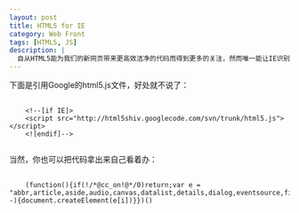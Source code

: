 ```yaml
---
layout: post
title: HTML5 for IE
category: Web Front
tags: [HTML5, JS]
description: |
  自从HTML5能为我们的新网页带来更高效洁净的代码而得到更多的关注，然而唯一能让IE识别那些新元素的途径是使用HTML5 shiv,感谢remy sharp为我们提供了这个迷你脚本来解决IE支持HTML5的问题。
---
```

下面是引用Google的html5.js文件，好处就不说了：
<pre>
    <code>
    &lt;!--[if IE]&gt;
    &lt;script src="http://html5shiv.googlecode.com/svn/trunk/html5.js"&gt;&lt;/script&gt;
    &lt;![endif]--&gt;
    </code>
</pre>
当然，你也可以把代码拿出来自己看着办：
<pre>
    <code>
    (function(){if(!/*@cc_on!@*/0)return;var e = "abbr,article,aside,audio,canvas,datalist,details,dialog,eventsource,figure,footer,header,hgroup,mark,menu,meter,nav,output,progress,section,time,video".split(','),i=e.length;while(i--){document.createElement(e[i])}})()
    </code>
</pre>